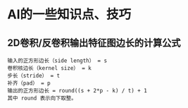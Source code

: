 # AI的一些知识点、技巧
## 2D卷积/反卷积输出特征图边长的计算公式
```text
输入的正方形边长（side length） = s
卷积核边长（kernel size） = k
步长（stride） = t
补齐（pad） = p
输出的正方形边长 = round((s + 2*p - k) / t) + 1
其中 round 表示向下取整。
```
